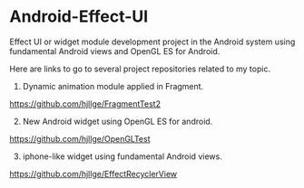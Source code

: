 # Android-Effect-UI
Effect UI or widget module development project in the Android system using fundamental Android views and OpenGL ES for Android.


Here are links to go to several project repositories related to my topic.

1. Dynamic animation module applied in Fragment.

https://github.com/hjllge/FragmentTest2

2. New Android widget using OpenGL ES for android.

https://github.com/hjllge/OpenGLTest

3. iphone-like widget using fundamental Android views.

https://github.com/hjllge/EffectRecyclerView
